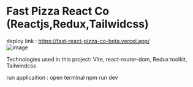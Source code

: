 # Fast Pizza React Co (Reactjs,Redux,Tailwidcss)

deploy link : https://fast-react-pizza-co-beta.vercel.app/
<br/>
![image](https://github.com/user-attachments/assets/46f31883-c800-40c8-a62c-438574052000)


Technologies used in this project: Vite, react-router-dom, Redux toolkit, Tailwindcss

run applicaition :
open terminal
npm run dev

